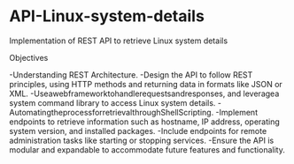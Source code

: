 # API-Linux-system-details

Implementation of REST API to retrieve Linux system details

Objectives

-Understanding REST Architecture.
-Design the API to follow REST principles, using HTTP methods and returning data in formats like JSON or XML.
-Useawebframeworktohandlerequestsandresponses, and leveragea system command library to access Linux system details.
-AutomatingtheprocessforretrievalthroughShellScripting.
-Implement endpoints to retrieve information such as hostname, IP address, operating system version, and installed packages.
-Include endpoints for remote administration tasks like starting or stopping services.
-Ensure the API is modular and expandable to accommodate future features and functionality. 



